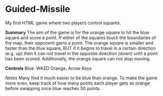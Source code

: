 # Guided-Missile
My first HTML game where two players control squares.

**Summary**
The aim of the game is for the orange square to hit the blue square and score a point.
If either of the squares touch the boundaries of the map, their opponent gains a point.
The orange square is smaller and faster than the blue square, BUT if it begins to travel
in a certain direction (e.g. up) then it can not travel in the opposite direction (down)
until a point has been scored. Additionally, the orange square can not stop moving.

**Controls**
Blue: WASD
Orange: Arrow Keys

*Notes*
Many find it much easier to be blue than orange. To make the game more even, keep track
of how many points each player gets as orange before swapping once blue reaches 50 points.
